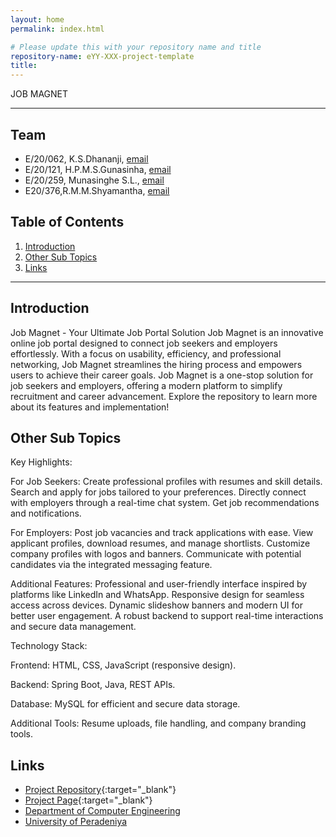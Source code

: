 ```yaml
---
layout: home
permalink: index.html

# Please update this with your repository name and title
repository-name: eYY-XXX-project-template
title:
---
```


[comment]: # "This is the standard layout for the project, but you can clean this and use your own template"

JOB MAGNET

---

<!-- 
This is a sample image, to show how to add images to your page. To learn more options, please refer [this](https://projects.ce.pdn.ac.lk/docs/faq/how-to-add-an-image/)

![Sample Image](./images/sample.png)
 -->

## Team
-  E/20/062, K.S.Dhananji, [email](mailto:e20062@eng.pdn.ac.lk)
-  E/20/121, H.P.M.S.Gunasinha, [email](mailto:e20121@eng.pdn.ac.lk)
-  E/20/259, Munasinghe S.L., [email](mailto:e20259@eng.pdn.ac.lk)
-  E20/376,R.M.M.Shyamantha, [email](mailto:e20376@eng.pdn.ac.lk)

## Table of Contents
1. [Introduction](#introduction)
2. [Other Sub Topics](#other-sub-topics)
3. [Links](#links)

---

## Introduction

 Job Magnet - Your Ultimate Job Portal Solution
Job Magnet is an innovative online job portal designed to connect job seekers and employers effortlessly. With a focus on usability, efficiency, and professional networking, Job Magnet streamlines the hiring process and empowers users to achieve their career goals.
Job Magnet is a one-stop solution for job seekers and employers, offering a modern platform to simplify recruitment and career advancement. Explore the repository to learn more about its features and implementation!

## Other Sub Topics
Key Highlights:

For Job Seekers:
Create professional profiles with resumes and skill details.
Search and apply for jobs tailored to your preferences.
Directly connect with employers through a real-time chat system.
Get job recommendations and notifications.

For Employers:
Post job vacancies and track applications with ease.
View applicant profiles, download resumes, and manage shortlists.
Customize company profiles with logos and banners.
Communicate with potential candidates via the integrated messaging feature.

Additional Features:
Professional and user-friendly interface inspired by platforms like LinkedIn and WhatsApp.
Responsive design for seamless access across devices.
Dynamic slideshow banners and modern UI for better user engagement.
A robust backend to support real-time interactions and secure data management.

Technology Stack:

Frontend: HTML, CSS, JavaScript (responsive design).

Backend: Spring Boot, Java, REST APIs.

Database: MySQL for efficient and secure data storage.

Additional Tools: Resume uploads, file handling, and company branding tools.


## Links

- [Project Repository](https://github.com/cepdnaclk/e20-co227-Job-Magnet){:target="_blank"}
- [Project Page](https://cepdnaclk.github.io/e20-co227-Job-Magnet/){:target="_blank"}
- [Department of Computer Engineering](http://www.ce.pdn.ac.lk/)
- [University of Peradeniya](https://eng.pdn.ac.lk/)


[//]: # (Please refer this to learn more about Markdown syntax)
[//]: # (https://github.com/adam-p/markdown-here/wiki/Markdown-Cheatsheet)
